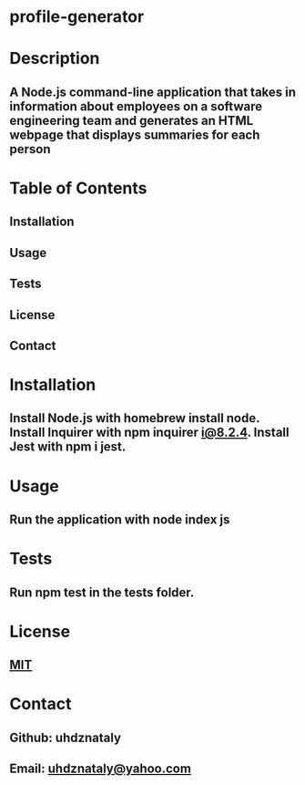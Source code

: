 # profile-generator

# Description

## A Node.js command-line application that takes in information about employees on a software engineering team and generates an HTML webpage that displays summaries for each person

# Table of Contents

## Installation
## Usage
## Tests
## License
## Contact


# Installation

   ## Install Node.js with homebrew install node. Install Inquirer with npm inquirer i@8.2.4. Install Jest with npm i jest.

# Usage

## Run the application with node index js

# Tests

## Run npm test in the __tests__ folder.

# License

## [MIT](https://choosealicense.com/licenses/mit/)

# Contact

## Github: uhdznataly
## Email: uhdznataly@yahoo.com

